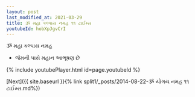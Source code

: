 ```yaml
---
layout: post
last_modified_at: 2021-03-29
title: ૐ મહા કલ્પાય નમહ ૧૧ ટાઈમ્સ
youtubeId: hobXpJgvCrI
---
```

 
 
 ૐ મહા કલ્પાય નમહ  
 
 -  જેમની પાસે મહાન આભૂષણ છે 
 
  
 
  
 
 
 
 
 
 


{% include youtubePlayer.html id=page.youtubeId %}
 
[Next]({{ site.baseurl }}{% link  split1/_posts/2014-08-22-ૐ યોગય નમહ ૧૧ ટાઈમ્સ.md%})
 
